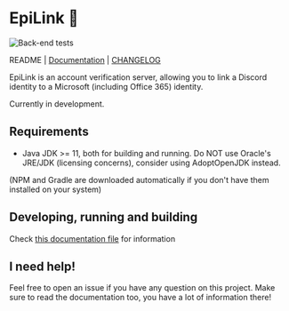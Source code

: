 # EpiLink 🔗

![Back-end tests](https://github.com/Litarvan/EpiLink/workflows/Back-end%20tests/badge.svg)

README | [Documentation](/docs/README.md) | [CHANGELOG](/CHANGELOG.md)

EpiLink is an account verification server, allowing you to link a Discord identity to a Microsoft (including Office 365)
identity.

Currently in development.

## Requirements

- Java JDK >= 11, both for building and running. Do NOT use Oracle's JRE/JDK (licensing concerns), consider using AdoptOpenJDK instead.

(NPM and Gradle are downloaded automatically if you don't have them installed on your system)

## Developing, running and building

Check [this documentation file](/docs/Developing.md) for information

## I need help!

Feel free to open an issue if you have any question on this project. Make sure to read the documentation too, you have a lot of information there!